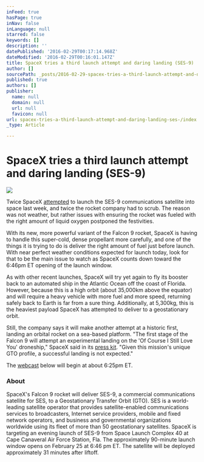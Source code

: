 ```yaml
---
inFeed: true
hasPage: true
inNav: false
inLanguage: null
starred: false
keywords: []
description: ''
datePublished: '2016-02-29T00:17:14.968Z'
dateModified: '2016-02-29T00:16:01.147Z'
title: SpaceX tries a third launch attempt and daring landing (SES-9)
author: []
sourcePath: _posts/2016-02-29-spacex-tries-a-third-launch-attempt-and-daring-landing-ses-.md
published: true
authors: []
publisher:
  name: null
  domain: null
  url: null
  favicon: null
url: spacex-tries-a-third-launch-attempt-and-daring-landing-ses-/index.html
_type: Article

---
```

# SpaceX tries a third launch attempt and daring landing (SES-9)
![](https://the-grid-user-content.s3-us-west-2.amazonaws.com/62ee9e77-1796-4e5d-bd08-ef6d17f57a04.jpg)

Twice SpaceX [attempted][0] to launch the SES-9 communications satellite into space last week, and twice the rocket company had to scrub. The reason was not weather, but rather issues with ensuring the rocket was fueled with the right amount of liquid oxygen postponed the festivities.

With its new, more powerful variant of the Falcon 9 rocket, SpaceX is having to handle this super-cold, dense propellant more carefully, and one of the things it is trying to do is deliver the right amount of fuel just before launch. With near perfect weather conditions expected for launch today, look for that to be the main issue to watch as SpaceX counts down toward the 6:46pm ET opening of the launch window.

As with other recent launches, SpaceX will try yet again to fly its booster back to an automated ship in the Atlantic Ocean off the coast of Florida. However, because this is a high orbit (about 35,000km above the equator) and will require a heavy vehicle with more fuel and more speed, returning safely back to Earth is far from a sure thing. Additionally, at 5,300kg, this is the heaviest payload SpaceX has attempted to deliver to a geostationary orbit.

Still, the company says it will make another attempt at a historic first, landing an orbital rocket on a sea-based platform. "The first stage of the Falcon 9 will attempt an experimental landing on the 'Of Course I Still Love You' droneship," SpaceX said in its [press kit][1]. "Given this mission's unique GTO profile, a successful landing is not expected."

The [webcast][2] below will begin at about 6:25pm ET.

### About

SpaceX's Falcon 9 rocket will deliver SES-9, a commercial communications satellite for SES, to a Geostationary Transfer Orbit (GTO). SES is a world-leading satellite operator that provides satellite-enabled communications services to broadcasters, Internet service providers, mobile and fixed network operators, and business and governmental organizations worldwide using its fleet of more than 50 geostationary satellites. SpaceX is targeting an evening launch of SES-9 from Space Launch Complex 40 at Cape Canaveral Air Force Station, Fla. The approximately 90-minute launch window opens on February 25 at 6:46 pm ET. The satellite will be deployed approximately 31 minutes after liftoff.

[0]: http://arstechnica.com/science/2016/02/watch-live-spacex-to-make-second-launch-attempt-and-try-a-dicey-landing/
[1]: http://www.spacex.com/sites/spacex/files/spacex_ses9_press_kit_final.pdf
[2]: https://www.youtube.com/watch?v=RpaoRP70lzM